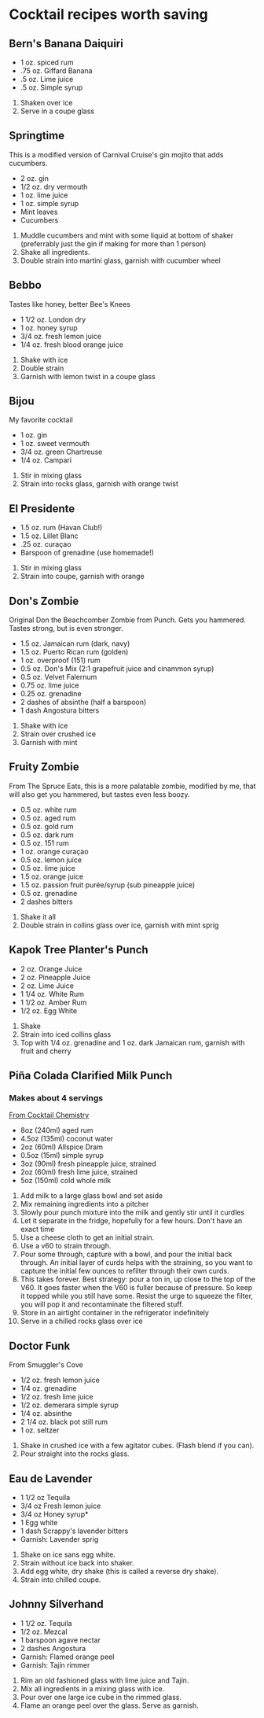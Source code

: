 # Cocktail recipes worth saving

## Bern's Banana Daiquiri

- 1 oz. spiced rum
- .75 oz. Giffard Banana
- .5 oz. Lime juice
- .5 oz. Simple syrup

1. Shaken over ice
2. Serve in a coupe glass

## Springtime
This is a modified version of Carnival Cruise's gin mojito that adds cucumbers.

- 2 oz. gin
- 1/2 oz. dry vermouth
- 1 oz. lime juice
- 1 oz. simple syrup
- Mint leaves
- Cucumbers

1. Muddle cucumbers and mint with some liquid at bottom of shaker (preferrably
   just the gin if making for more than 1 person)
2. Shake all ingredients.
3. Double strain into martini glass, garnish with cucumber wheel

## Bebbo
Tastes like honey, better Bee's Knees

- 1 1/2 oz. London dry
- 1 oz. honey syrup
- 3/4 oz. fresh lemon juice
- 1/4 oz. fresh blood orange juice

1. Shake with ice
2. Double strain
3. Garnish with lemon twist in a coupe glass

## Bijou
My favorite cocktail

- 1 oz. gin
- 1 oz. sweet vermouth
- 3/4 oz. green Chartreuse
- 1/4 oz. Campari

1. Stir in mixing glass
2. Strain into rocks glass, garnish with orange twist

## El Presidente
- 1.5 oz. rum (Havan Club!)
- 1.5 oz. Lillet Blanc
- .25 oz. curaçao
- Barspoon of grenadine (use homemade!)

1. Stir in mixing glass
2. Strain into coupe, garnish with orange

## Don's Zombie
Original Don the Beachcomber Zombie from Punch. Gets you hammered. Tastes
strong, but is even stronger.

- 1.5 oz. Jamaican rum (dark, navy)
- 1.5 oz. Puerto Rican rum (golden)
- 1 oz. overproof (151) rum
- 0.5 oz. Don's Mix (2:1 grapefruit juice and cinammon syrup)
- 0.5 oz. Velvet Falernum
- 0.75 oz. lime juice
- 0.25 oz. grenadine
- 2 dashes of absinthe (half a barspoon)
- 1 dash Angostura bitters

1. Shake with ice
2. Strain over crushed ice
3. Garnish with mint

## Fruity Zombie
From The Spruce Eats, this is a more palatable zombie, modified by me, that will
also get you hammered, but tastes even less boozy.

- 0.5 oz. white rum
- 0.5 oz. aged rum
- 0.5 oz. gold rum
- 0.5 oz. dark rum
- 0.5 oz. 151 rum
- 1 oz. orange curaçao
- 0.5 oz. lemon juice
- 0.5 oz. lime juice
- 1.5 oz. orange juice
- 1.5 oz. passion fruit purée/syrup (sub pineapple juice)
- 0.5 oz. grenadine
- 2 dashes bitters

1. Shake it all
2. Double strain in collins glass over ice, garnish with mint sprig

## Kapok Tree Planter's Punch
- 2 oz. Orange Juice
- 2 oz. Pineapple Juice
- 2 oz. Lime Juice
- 1 1/4 oz. White Rum
- 1 1/2 oz. Amber Rum
- 1/2 oz. Egg White 

1. Shake
2. Strain into iced collins glass
3. Top with 1/4 oz. grenadine and 1 oz. dark Jamaican rum, garnish with fruit
   and cherry

## Piña Colada Clarified Milk Punch 
### Makes about 4 servings
[From Cocktail Chemistry](https://youtu.be/ZSBzzPvLk6c)

- 8oz (240ml) aged rum
- 4.5oz (135ml) coconut water
- 2oz (60ml) Allspice Dram
- 0.5oz (15ml) simple syrup
- 3oz (90ml) fresh pineapple juice, strained
- 2oz (60ml) fresh lime juice, strained
- 5oz (150ml) cold whole milk

1. Add milk to a large glass bowl and set aside
2. Mix remaining ingredients into a pitcher
3. Slowly pour punch mixture into the milk and gently stir until it curdles
4. Let it separate in the fridge, hopefully for a few hours. Don't have an exact
   time
5. Use a cheese cloth to get an initial strain.
6. Use a v60 to strain through.
7. Pour some through, capture with a bowl, and pour the initial back through. An
   initial layer of curds helps with the straining, so you want to capture the
   initial few ounces to refilter through their own curds.
8. This takes forever. Best strategy: pour a ton in, up close to the top of the
   V60. It goes faster when the V60 is fuller because of pressure. So keep it
   topped while you still have some. Resist the urge to squeeze the filter, you
   will pop it and recontaminate the filtered stuff.
9. Store in an airtight container in the refrigerator indefinitely
10. Serve in a chilled rocks glass over ice

## Doctor Funk
From Smuggler's Cove

- 1/2 oz. fresh lemon juice
- 1/4 oz. grenadine
- 1/2 oz. fresh lime juice
- 1/2 oz. demerara simple syrup
- 1/4 oz. absinthe
- 2 1/4 oz. black pot still rum
- 1 oz. seltzer

1. Shake in crushed ice with a few agitator cubes. (Flash blend if you can).
2. Pour straight into the rocks glass.

## Eau de Lavender

- 1 1/2 oz Tequila
- 3/4 oz Fresh lemon juice
- 3/4 oz Honey syrup*
- 1 Egg white
- 1 dash Scrappy's lavender bitters
- Garnish: Lavender sprig

1. Shake on ice sans egg white.
2. Strain without ice back into shaker.
3. Add egg white, dry shake (this is called a reverse dry shake).
4. Strain into chilled coupe.

## Johnny Silverhand

- 1 1/2 oz. Tequila
- 1/2 oz. Mezcal
- 1 barspoon agave nectar
- 2 dashes Angostura
- Garnish: Flamed orange peel
- Garnish: Tajín rimmer

1. Rim an old fashioned glass with lime juice and Tajín.
2. Mix all ingredients in a mixing glass with ice.
3. Pour over one large ice cube in the rimmed glass.
4. Flame an orange peel over the glass. Serve as garnish.
